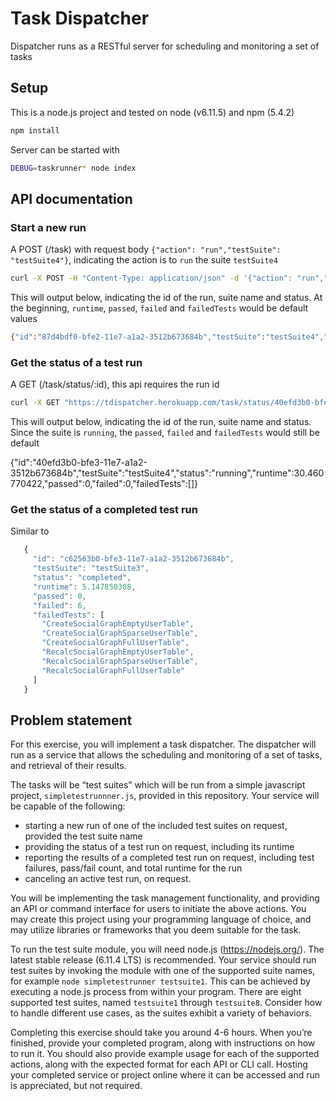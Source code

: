 # Task Dispatcher
Dispatcher runs as a RESTful server for scheduling and monitoring a set of tasks

## Setup
This is a node.js project and tested on node (v6.11.5) and npm (5.4.2)

```bash
npm install
```

Server can be started with
```bash
DEBUG=taskrunner* node index
```


## API documentation

### Start a new run

A POST (/task) with request body `{"action": "run","testSuite": "testSuite4"}`, indicating the action is to `run` the suite `testSuite4` 

```bash
curl -X POST -H "Content-Type: application/json" -d '{"action": "run","testSuite": "testSuite4"}' "https://tdispatcher.herokuapp.com/task"
```

This will output below, indicating the id of the run, suite name and status. At the beginning, `runtime`, `passed`, `failed` and `failedTests` would be default values

```bash
{"id":"87d4bdf0-bfe2-11e7-a1a2-3512b673684b","testSuite":"testSuite4","status":"running","runtime":"0","passed":0,"failed":0,"failedTests":[]}
```

### Get the status of a test run

A GET (/task/status/:id), this api requires the run id

```bash
curl -X GET "https://tdispatcher.herokuapp.com/task/status/40efd3b0-bfe3-11e7-a1a2-3512b673684b"
```

This will output below, indicating the id of the run, suite name and status. Since the suite is `running`, the `passed`, `failed` and `failedTests` would still be default 

{"id":"40efd3b0-bfe3-11e7-a1a2-3512b673684b","testSuite":"testSuite4","status":"running","runtime":30.460770422,"passed":0,"failed":0,"failedTests":[]}

### Get the status of a completed test run

Similar to

```javascript
   {
     "id": "c62563b0-bfe3-11e7-a1a2-3512b673684b",
     "testSuite": "testSuite3",
     "status": "completed",
     "runtime": 5.147850308,
     "passed": 0,
     "failed": 6,
     "failedTests": [
       "CreateSocialGraphEmptyUserTable",
       "CreateSocialGraphSparseUserTable",
       "CreateSocialGraphFullUserTable",
       "RecalcSocialGraphEmptyUserTable",
       "RecalcSocialGraphSparseUserTable",
       "RecalcSocialGraphFullUserTable"
     ]
   }
   ```

## Problem statement
For this exercise, you will implement a task dispatcher. The dispatcher will run as a service that allows the scheduling and monitoring of a set of tasks, and retrieval of their results.

The tasks will be “test suites” which will be run from a simple javascript project, `simpletestrunnner.js`, provided in this repository. Your service will be capable of the following:

* starting a new run of one of the included test suites on request, provided the test suite name
* providing the status of a test run on request, including its runtime
* reporting the results of a completed test run on request, including test failures, pass/fail count, and total runtime for the run
* canceling an active test run, on request.

You will be implementing the task management functionality, and providing an API or command interface for users to initiate the above actions. You may create this project using your programming language of choice, and may utilize libraries or frameworks that you deem suitable for the task.

To run the test suite module, you will need node.js (https://nodejs.org/). The latest stable release (6.11.4 LTS) is recommended. Your service should run test suites by invoking the module with one of the supported suite names, for example `node simpletestrunner testsuite1`. This can be achieved by executing a node.js process from within your program. There are eight supported test suites, named `testsuite1` through `testsuite8`. Consider how to handle different use cases, as the suites exhibit a variety of behaviors.

Completing this exercise should take you around 4-6 hours. When you’re finished, provide your completed program, along with instructions on how to run it. You should also provide example usage for each of the supported actions, along with the expected format for each API or CLI call. Hosting your completed service or project online where it can be accessed and run is appreciated, but not required.
